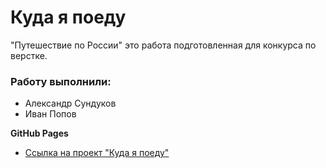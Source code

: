 # Куда я поеду
"Путешествие по России" это работа подготовленная для конкурса по верстке.
### Работу выполнили:
* Александр Сундуков
* Иван Попов

**GitHub Pages**

* [Ссылка на проект "Куда я поеду"](https://kireley.github.io/kuda-ya-poedu/index.html)

